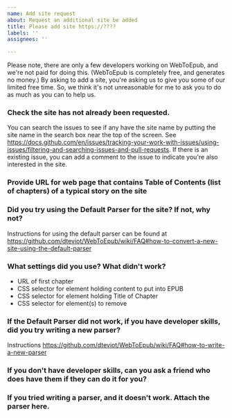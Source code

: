 ```yaml
---
name: Add site request
about: Request an additional site be added
title: Please add site https://????
labels: ''
assignees: ''

---
```


Please note, there are only a few developers working on WebToEpub, and we're not paid for doing this.  (WebToEpub is completely free, and generates no money.) By asking to add a site, you're asking us to give you some of our limited free time. So, we think it's not unreasonable for me to ask you to do as much as you can to help us.

### Check the site has not already been requested.
You can search the issues to see if any have the site name by putting the site name in the search box near the top of the screen.  See https://docs.github.com/en/issues/tracking-your-work-with-issues/using-issues/filtering-and-searching-issues-and-pull-requests.
If there is an existing issue, you can add a comment to the issue to indicate you're also interested in the site.

### Provide URL for web page that contains Table of Contents (list of chapters) of a typical story on the site

### Did you try using the Default Parser for the site?  If not, why not?
Instructions for using the default parser can be found at https://github.com/dteviot/WebToEpub/wiki/FAQ#how-to-convert-a-new-site-using-the-default-parser

### What settings did you use?  What didn't work?
* URL of first chapter
* CSS selector for element holding content to put into EPUB
* CSS selector for element holding Title of Chapter
* CSS selector for element(s) to remove

### If the Default Parser did not work, if you have developer skills, did you try writing a new parser?
Instructions https://github.com/dteviot/WebToEpub/wiki/FAQ#how-to-write-a-new-parser

### If you don't have developer skills, can you ask a friend who does have them if they can do it for you?

### If you tried writing a parser, and it doesn't work.  Attach the parser here.
